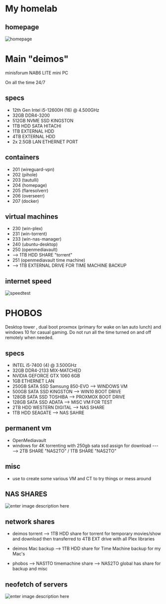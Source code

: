 # My homelab 

## homepage
![homepage](https://i.imgur.com/6jCQPl1.png)


# Main "deimos"

minisforum NAB6 LITE mini PC

On all the time 24/7 

## specs

* 12th Gen Intel i5-12600H (16) @ 4.500GHz
* 32GB DDR4-3200
* 512GB NVME SSD KINGSTON
* 1TB HDD SATA HITACHI
* 1TB EXTERNAL HDD
* 4TB EXTERNAL HDD 
* 2x 2.5GB LAN ETHERNET PORT

## containers
* 201 (wireguard-vpn)
* 202 (pihole)
* 203 (tautulli)
* 204 (homepage)
* 205 (flaresolverr)
* 206 (overseerr)
* 207 (docker)

## virtual machines
* 230 (win-plex)
* 231 (win-torrent)
* 233 (win-nas-manager)
* 240 (ubuntu-desktop)
* 250 (openmediavault)
* --> 1TB HDD SHARE "torrent"
* 251 (openmediavault time machine)
* --> 1TB EXTERNAL DRIVE FOR TIME MACHINE BACKUP 



## internet speed
![speedtest](https://i.imgur.com/GSAFgF2.png)




# PHOBOS

Desktop tower , dual boot proxmox (primary for wake on lan auto lunch) and windows 10 for casual gaming.
Do not run all the time turned on and off remotely when needed.

## specs

* INTEL i5-7400 (4) @ 3.500GHz
* 32GB DDR4-2133 MIX-MATCHED
* NVIDIA GEFORCE GTX 1060 6GB
* 1GB ETHERNET LAN
* 250GB SATA SSD Samsung 850-EVO --> WINDOWS VM
* 500GB SATA SSD KINGSTON  --> WIN10 BOOT DRIVE
* 128GB SATA SSD TOSHIBA --> PROXMOX BOOT DRIVE
* 128GB SATA SSD ADATA --> MISC VM FOR TEST 
* 2TB HDD WESTERN DIGITAL --> NAS SHARE
* 1TB HDD SEAGATE --> NAS SAHRE

## permanent vm
* OpenMediavault  
* windows for 4K torrenting with 250gb sata ssd assign for download
--- --> 2TB SHARE "NAS2TO" / 1TB SHARE "NAS2TO"

## misc
* use to create some various VM and CT to try things or mess around 



## NAS SHARES
![enter image description here](https://i.imgur.com/yf1YOoi.png)



## network shares
* deimos torrent
--> 1TB HDD share for torrent for temporary movies/show and download then transferred to 4TB EXT drive with all Plex libraries
* deimos Mac backup
--> 1TB HDD share for Time Machine backup for my Mac's 



* phobos
--> NAS1TO timemachine share
--> NAS2TO global has share for backup and misc


## neofetch of servers
![enter image description here](https://i.imgur.com/uj1oDq1.png)

<!--stackedit_data:
eyJoaXN0b3J5IjpbMTc3NDQ1MjQwNiwtNTQwMjYyOTQwLDE3Nz
gzNjYyMDEsMjA0MzE0OTA5LC0xODUyNjcxNjgwLC01NTIwODIx
MDksLTIwMjQzOTE2ODksMTk2MjQ0NDkxOCwyNzYwODYzMDMsNz
UwNTU0NTQwXX0=
-->